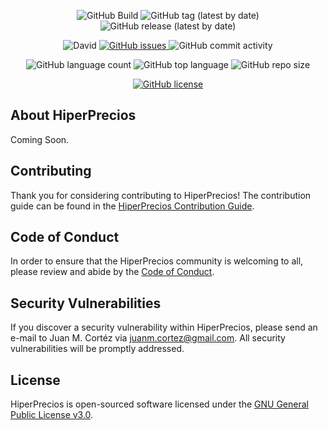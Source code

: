 <p align="center">
    <img alt="GitHub Build" src="https://github.com/juanmcortez/HiperPrecios-v2/actions/workflows/hiperprecios.yml/badge.svg">
    <img alt="GitHub tag (latest by date)" src="https://img.shields.io/github/v/tag/juanmcortez/HiperPrecios-v2?label=Version">
    <img alt="GitHub release (latest by date)" src="https://img.shields.io/github/v/release/juanmcortez/HiperPrecios-v2?label=Release">
</p>

<p align="center">
    <img alt="David" src="https://img.shields.io/david/dev/juanmcortez/HiperPrecios-v2?label=Dependencies">
    <a href="https://github.com/juanmcortez/HiperPrecios-v2/issues">
        <img alt="GitHub issues" src="https://img.shields.io/github/issues/juanmcortez/HiperPrecios-v2?label=Issues" />
    </a>
    <img alt="GitHub commit activity" src="https://img.shields.io/github/commit-activity/w/juanmcortez/HiperPrecios-v2?label=Commits">
</p>

<p align="center">
    <img alt="GitHub language count" src="https://img.shields.io/github/languages/count/juanmcortez/HiperPrecios-v2?label=Languages">
    <img alt="GitHub top language" src="https://img.shields.io/github/languages/top/juanmcortez/HiperPrecios-v2">
    <img alt="GitHub repo size" src="https://img.shields.io/github/repo-size/juanmcortez/HiperPrecios-v2?label=Repository%20Size">
</p>

<p align="center">
    <a href="https://github.com/juanmcortez/HiperPrecios-v2/blob/production/LICENSE">
        <img alt="GitHub license" src="https://img.shields.io/github/license/juanmcortez/HiperPrecios-v2?label=License" />
    </a>
</p>

## About HiperPrecios

Coming Soon.

## Contributing

Thank you for considering contributing to HiperPrecios! The contribution guide can be found in the [HiperPrecios Contribution Guide](https://github.com/juanmcortez/HiperPrecios-v2/blob/production/.github/CONTRIBUTING.md).

## Code of Conduct

In order to ensure that the HiperPrecios community is welcoming to all, please review and abide by the [Code of Conduct](https://github.com/juanmcortez/HiperPrecios-v2/blob/production/.github/CODE_OF_CONDUCT.md).

## Security Vulnerabilities

If you discover a security vulnerability within HiperPrecios, please send an e-mail to Juan M. Cortéz via [juanm.cortez@gmail.com](mailto:juanm.cortez@gmail.com). All security vulnerabilities will be promptly addressed.

## License

HiperPrecios is open-sourced software licensed under the [GNU General Public License v3.0](https://github.com/juanmcortez/HiperPrecios-v2/blob/production/LICENSE).

